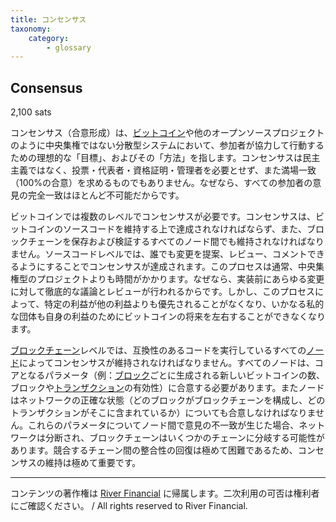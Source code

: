 ```yaml
---
title: コンセンサス
taxonomy:
    category:
        - glossary
---
```


## Consensus
2,100 sats

コンセンサス（合意形成）は、[ビットコイン](http://lostinbitcoin.jp.testrs.jp/staging/glossary/bitcoin/)や他のオープンソースプロジェクトのように中央集権ではない分散型システムにおいて、参加者が協力して行動するための理想的な「目標」、およびその「方法」を指します。コンセンサスは民主主義ではなく、投票・代表者・資格証明・管理者を必要とせず、また満場一致（100%の合意）を求めるものでもありません。なぜなら、すべての参加者の意見の完全一致はほとんど不可能だからです。

ビットコインでは複数のレベルでコンセンサスが必要です。コンセンサスは、ビットコインのソースコードを維持する上で達成されなければならず、また、ブロックチェーンを保存および検証するすべてのノード間でも維持されなければなりません。ソースコードレベルでは、誰でも変更を提案、レビュー、コメントできるようにすることでコンセンサスが達成されます。このプロセスは通常、中央集権型のプロジェクトよりも時間がかかります。なぜなら、実装前にあらゆる変更に対して徹底的な議論とレビューが行われるからです。しかし、このプロセスによって、特定の利益が他の利益よりも優先されることがなくなり、いかなる私的な団体も自身の利益のためにビットコインの将来を左右することができなくなります。

[ブロックチェーン](http://lostinbitcoin.jp.testrs.jp/staging/glossary/blockchain-2/)レベルでは、互換性のあるコードを実行しているすべての[ノード](http://lostinbitcoin.jp.testrs.jp/staging/glossary/node-2/)によってコンセンサスが維持されなければなりません。すべてのノードは、コアとなるパラメータ（例：[ブロック](http://lostinbitcoin.jp.testrs.jp/staging/glossary/block/)ごとに生成される新しいビットコインの数、ブロックや[トランザクション](http://lostinbitcoin.jp.testrs.jp/staging/glossary/transaction/)の有効性）に合意する必要があります。またノードはネットワークの正確な状態（どのブロックがブロックチェーンを構成し、どのトランザクションがそこに含まれているか）についても合意しなければなりません。これらのパラメータについてノード間で意見の不一致が生じた場合、ネットワークは分断され、ブロックチェーンはいくつかのチェーンに分岐する可能性があります。競合するチェーン間の整合性の回復は極めて困難であるため、コンセンサスの維持は極めて重要です。

---
コンテンツの著作権は [River Financial](https://river.com/) に帰属します。二次利用の可否は権利者にご確認ください。 / All rights reserved to River Financial.
